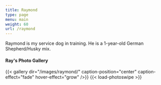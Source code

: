 ```yaml
---
title: Raymond
type: page
menu: main
weight: 60
url: /raymond
---
```


Raymond is my service dog in training. He is a 1-year-old German Shepherd/Husky mix.

#### Ray's Photo Gallery

{{< gallery dir="/images/raymond/" caption-position="center" caption-effect="fade" hover-effect="grow" />}} {{< load-photoswipe >}}
